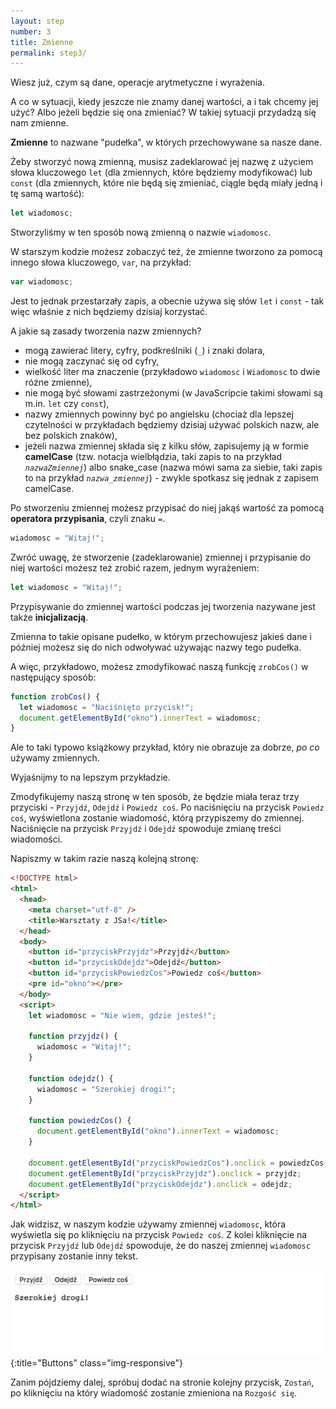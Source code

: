 ```yaml
---
layout: step
number: 3
title: Zmienne
permalink: step3/
---
```


Wiesz już, czym są dane, operacje arytmetyczne i wyrażenia.

A co w sytuacji, kiedy jeszcze nie znamy danej wartości, a i tak chcemy jej użyć? Albo jeżeli będzie się ona zmieniać? W takiej sytuacji przydadzą się nam zmienne.

**Zmienne** to nazwane "pudełka", w których przechowywane sa nasze dane.

Żeby stworzyć nową zmienną, musisz zadeklarować jej nazwę z użyciem słowa kluczowego `let` (dla zmiennych, które będziemy modyfikować) lub `const` (dla zmiennych, które nie będą się zmieniać, ciągle będą miały jedną i tę samą wartość):

```javascript
let wiadomosc;
```

Stworzyliśmy w ten sposób nową zmienną o nazwie `wiadomosc`.

W starszym kodzie możesz zobaczyć też, że zmienne tworzono za pomocą innego słowa kluczowego, `var`, na przykład:

```javascript
var wiadomosc;
```

Jest to jednak przestarzały zapis, a obecnie używa się słów `let` i `const` - tak więc właśnie z nich będziemy dzisiaj korzystać.

A jakie są zasady tworzenia nazw zmiennych?

- mogą zawierać litery, cyfry, podkreślniki (`_`) i znaki dolara,
- nie mogą zaczynać się od cyfry,
- wielkość liter ma znaczenie (przykładowo `wiadomosc` i `Wiadomosc` to dwie różne zmienne),
- nie mogą być słowami zastrzeżonymi (w JavaScripcie takimi słowami są m.in. `let` czy `const`),
- nazwy zmiennych powinny być po angielsku (chociaż dla lepszej czytelności w przykładach będziemy dzisiaj używać polskich nazw, ale bez polskich znaków),
- jeżeli nazwa zmiennej składa się z kilku słów, zapisujemy ją w formie **camelCase** (tzw. notacja wielbłądzia, taki zapis to na przykład _`nazwaZmiennej`_) albo snake_case (nazwa mówi sama za siebie, taki zapis to na przykład _`nazwa_zmiennej`_) - zwykle spotkasz się jednak z zapisem camelCase.

Po stworzeniu zmiennej możesz przypisać do niej jakąś wartość za pomocą **operatora przypisania**, czyli znaku `=`.

```javascript
wiadomosc = "Witaj!";
```

Zwróć uwagę, że stworzenie (zadeklarowanie) zmiennej i przypisanie do niej wartości możesz też zrobić razem, jednym wyrażeniem:

```javascript
let wiadomosc = "Witaj!";
```

Przypisywanie do zmiennej wartości podczas jej tworzenia nazywane jest także **inicjalizacją**.

<!-- Zmienna bez przypisanej wartości zawiera specjalną wartość - `undefined`. `undefined` to nie string z tym słowem, tylko zupełnie inny typ wartości -->

Zmienna to takie opisane pudełko, w którym przechowujesz jakieś dane i później możesz się do nich odwoływać używając nazwy tego pudełka.

A więc, przykładowo, możesz zmodyfikować naszą funkcję `zrobCos()` w następujący sposób:

```javascript
function zrobCos() {
  let wiadomosc = "Naciśnięto przycisk!";
  document.getElementById("okno").innerText = wiadomosc;
}
```

Ale to taki typowo książkowy przykład, który nie obrazuje za dobrze, _po co_ używamy zmiennych.

Wyjaśnijmy to na lepszym przykładzie.

Zmodyfikujemy naszą stronę w ten sposób, że będzie miała teraz trzy przyciski - `Przyjdź`, `Odejdź` i `Powiedz coś`.
Po naciśnięciu na przycisk `Powiedz coś`, wyświetlona zostanie wiadomość, którą przypiszemy do zmiennej.
Naciśnięcie na przycisk `Przyjdź` i `Odejdź` spowoduje zmianę treści wiadomości.

Napiszmy w takim razie naszą kolejną stronę:

```html
<!DOCTYPE html>
<html>
  <head>
    <meta charset="utf-8" />
    <title>Warsztaty z JSa!</title>
  </head>
  <body>
    <button id="przyciskPrzyjdz">Przyjdź</button>
    <button id="przyciskOdejdz">Odejdź</button>
    <button id="przyciskPowiedzCos">Powiedz coś</button>
    <pre id="okno"></pre>
  </body>
  <script>
    let wiadomosc = "Nie wiem, gdzie jesteś!";

    function przyjdz() {
      wiadomosc = "Witaj!";
    }

    function odejdz() {
      wiadomosc = "Szerokiej drogi!";
    }

    function powiedzCos() {
      document.getElementById("okno").innerText = wiadomosc;
    }

    document.getElementById("przyciskPowiedzCos").onclick = powiedzCos;
    document.getElementById("przyciskPrzyjdz").onclick = przyjdz;
    document.getElementById("przyciskOdejdz").onclick = odejdz;
  </script>
</html>
```

Jak widzisz, w naszym kodzie używamy zmiennej `wiadomosc`, która wyświetla się po kliknięciu na przycisk `Powiedz coś`. Z kolei kliknięcie na przycisk `Przyjdź` lub `Odejdź` spowoduje, że do naszej zmiennej `wiadomosc` przypisany zostanie inny tekst.

![Buttons](../assets/step-3a.png){:title="Buttons" class="img-responsive"}

Zanim pójdziemy dalej, spróbuj dodać na stronie kolejny przycisk, `Zostań`, po kliknięciu na który wiadomość zostanie zmieniona na `Rozgość się`.
